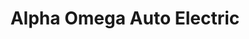 ---
title: "Alpha Omega Auto Electric"
url: /north-hills/alpha-omega-auto-electric/
shop: car repair
---